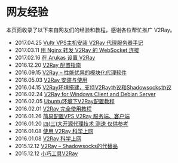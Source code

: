 # 网友经验

本页面收录了以下来自网友们的经验和教程，感谢各位帮忙推广 V2Ray。

* 2017.04.25 [Vultr VPS主机安装 V2Ray 代理服务器手记](https://www.daehub.com/archives/8491.html)
* 2017.03.11 [用 Nginx 转发 V2Ray 的 WebSocket 连接](https://oing9179.github.io/blog/2017/03/v2ray-as-WebSocket-Proxy-behind-Nginx/)
* 2017.02.16 [在 Arukas 设置 V2Ray](https://www.oixxu.com/setup-v2ray-on-arukas/)
* 2016.12.20 [V2Ray 配置指南](https://toutyrater.github.io/v2ray-guide-pages/)
* 2016.09.15 [V2Ray – 性能优异的模块化代理软件](https://blog.kuoruan.com/112.html)
* 2016.05.03 [V2Ray 安装与使用](https://ralf.ren/717)
* 2016.04.15 [V2Ray环境搭建，支持V2Ray协议和Shadowsocks协议](http://www.jianshu.com/p/b59150fd8f47)
* 2016.02.24 [V2Ray for Windows Client and Debian Server](http://dcamero.azurewebsites.net/v2ray-windows-client-debian-server.html)
* 2016.02.05 [Ubuntu环境下V2Ray配置教程](http://luluseu.moe/?p=365)
* 2016.02.01 [V2Ray 完全使用教程](https://yuan.ga/v2raywan-quan-shi-yong-jiao-cheng/)
* 2016.01.26 [简易配置VPS V2Ray 服务端、客户端](http://ntgeralt.blogspot.ch/2016/01/vps-v2ray.html)
* 2016.01.20 [四(三)大开源代理技术 测速 仅供参考](http://bbs.a9vg.com/thread-4812382-1-1.html)
* 2016.01.08 [使用 V2Ray 科学上网](http://k162.space/across_the_gfw_with_v2ray/)
* 2016.01.08 [V2Ray 科学上网](http://www.gonewto.com/?post/gweuy4)
* 2015.12.12 [V2Ray – Shadowsocks的代替品](https://us-somesky.rhcloud.com/gfw/v2ray.html)
* 2015.12.12 [小巧工具V2Ray](http://bpplpp.com/1994.html)
